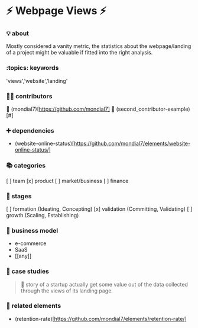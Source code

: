 # :zap: Webpage Views :zap:


### :bulb: about

Mostly considered a vanity metric, the statistics about the webpage/landing of a project might be valuable if fitted into the right analysis.


### :topics: keywords
'views','website','landing'


### :beers::pizza: contributors

:tada: (mondial7)[https://github.com/mondial7]
:hammer: (second_contributor-example)[#]


### :heavy_plus_sign: dependencies

* (website-online-status)[https://github.com/mondial7/elements/website-online-status/]


### :books: categories

[ ] team
[x] product
[ ] market/business
[ ] finance


### :underage: stages

[ ] formation (Ideating, Concepting)
[x] validation (Committing, Validating)
[ ] growth (Scaling, Establishing)


### :memo: business model

* e-commerce
* SaaS
* [[any]]


### :rocket: case studies

> :checkered_flag: story of a startup actually get some value out of the data collected through the views of its landing page.


### :cake: related elements

* (retention-rate)[https://github.com/mondial7/elements/retention-rate/]
